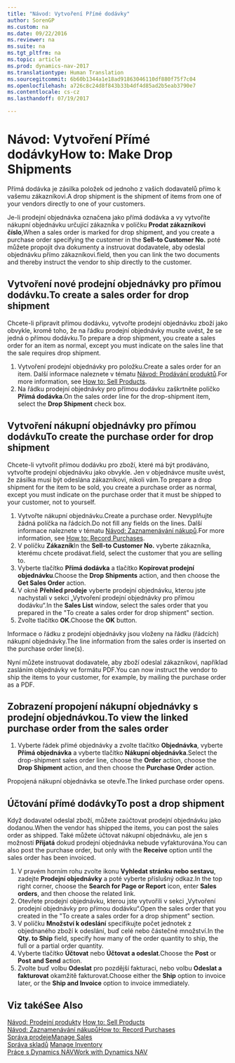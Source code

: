 ```yaml
---
title: "Návod: Vytvoření Přímé dodávky"
author: SorenGP
ms.custom: na
ms.date: 09/22/2016
ms.reviewer: na
ms.suite: na
ms.tgt_pltfrm: na
ms.topic: article
ms.prod: dynamics-nav-2017
ms.translationtype: Human Translation
ms.sourcegitcommit: 6b60b1344a1e18ad91863046110df880f75f7c04
ms.openlocfilehash: a726c8c24d8f843b33b4df4d85ad2b5eab3790e7
ms.contentlocale: cs-cz
ms.lasthandoff: 07/19/2017

---
```


# <a name="how-to-make-drop-shipments"></a><span data-ttu-id="046f8-102">Návod: Vytvoření Přímé dodávky</span><span class="sxs-lookup"><span data-stu-id="046f8-102">How to: Make Drop Shipments</span></span>
<span data-ttu-id="046f8-103">Přímá dodávka je zásilka položek od jednoho z vašich dodavatelů přímo k vašemu zákazníkovi.</span><span class="sxs-lookup"><span data-stu-id="046f8-103">A drop shipment is the shipment of items from one of your vendors directly to one of your customers.</span></span>

<span data-ttu-id="046f8-104">Je-li prodejní objednávka označena jako přímá dodávka a vy vytvoříte nákupní objednávku určující zákazníka v políčku **Prodat zákazníkovi číslo**,</span><span class="sxs-lookup"><span data-stu-id="046f8-104">When a sales order is marked for drop shipment, and you create a purchase order specifying the customer in the **Sell-to Customer No.**</span></span> <span data-ttu-id="046f8-105">poté můžete propojit dva dokumenty a instruovat dodavatele, aby odeslal objednávku přímo zákazníkovi.</span><span class="sxs-lookup"><span data-stu-id="046f8-105">field, then you can link the two documents and thereby instruct the vendor to ship directly to the customer.</span></span>

## <a name="to-create-a-sales-order-for-drop-shipment"></a><span data-ttu-id="046f8-106">Vytvoření nové prodejní objednávky pro přímou dodávku.</span><span class="sxs-lookup"><span data-stu-id="046f8-106">To create a sales order for drop shipment</span></span>
<span data-ttu-id="046f8-107">Chcete-li připravit přímou dodávku, vytvořte prodejní objednávku zboží jako obvykle, kromě toho, že na řádku prodejní objednávky musíte uvést, že se jedná o přímou dodávku.</span><span class="sxs-lookup"><span data-stu-id="046f8-107">To prepare a drop shipment, you create a sales order for an item as normal, except you must indicate on the sales line that the sale requires drop shipment.</span></span>

1. <span data-ttu-id="046f8-108">Vytvoření prodejní objednávky pro položku.</span><span class="sxs-lookup"><span data-stu-id="046f8-108">Create a sales order for an item.</span></span> <span data-ttu-id="046f8-109">Další informace naleznete v tématu [Návod: Prodávání produktů](sales-how-sell-products.md).</span><span class="sxs-lookup"><span data-stu-id="046f8-109">For more information, see [How to: Sell Products](sales-how-sell-products.md).</span></span>
2. <span data-ttu-id="046f8-110">Na řádku prodejní objednávky pro přímou dodávku zaškrtněte políčko **Přímá dodávka**.</span><span class="sxs-lookup"><span data-stu-id="046f8-110">On the sales order line for the drop-shipment item, select the **Drop Shipment** check box.</span></span>

## <a name="to-create-the-purchase-order-for-drop-shipment"></a><span data-ttu-id="046f8-111">Vytvoření nákupní objednávky pro přímou dodávku</span><span class="sxs-lookup"><span data-stu-id="046f8-111">To create the purchase order for drop shipment</span></span>
<span data-ttu-id="046f8-112">Chcete-li vytvořit přímou dodávku pro zboží, které má být prodáváno, vytvořte prodejní objednávku jako obvykle. Jen v objednávce musíte uvést, že zásilka musí být odeslána zákazníkovi, nikoli vám.</span><span class="sxs-lookup"><span data-stu-id="046f8-112">To prepare a drop shipment for the item to be sold, you create a purchase order as normal, except you must indicate on the purchase order that it must be shipped to your customer, not to yourself.</span></span>

1. <span data-ttu-id="046f8-113">Vytvořte nákupní objednávku.</span><span class="sxs-lookup"><span data-stu-id="046f8-113">Create a purchase order.</span></span> <span data-ttu-id="046f8-114">Nevyplňujte žádná políčka na řádcích.</span><span class="sxs-lookup"><span data-stu-id="046f8-114">Do not fill any fields on the lines.</span></span> <span data-ttu-id="046f8-115">Další informace naleznete v tématu [Návod: Zaznamenávání nákupů](purchasing-how-record-purchases.md).</span><span class="sxs-lookup"><span data-stu-id="046f8-115">For more information, see [How to: Record Purchases](purchasing-how-record-purchases.md).</span></span>
2. <span data-ttu-id="046f8-116">V políčku **Zákazník**</span><span class="sxs-lookup"><span data-stu-id="046f8-116">In the **Sell-to Customer No.**</span></span> <span data-ttu-id="046f8-117">vyberte zákazníka, kterému chcete prodávat.</span><span class="sxs-lookup"><span data-stu-id="046f8-117">field, select the customer that you are selling to.</span></span>
3. <span data-ttu-id="046f8-118">Vyberte tlačítko **Přímá dodávka** a tlačítko **Kopírovat prodejní objednávku**.</span><span class="sxs-lookup"><span data-stu-id="046f8-118">Choose the **Drop Shipments** action, and then choose the **Get Sales Order** action.</span></span>
4. <span data-ttu-id="046f8-119">V okně **Přehled prodeje** vyberte prodejní objednávku, kterou jste nachystali v sekci „Vytvoření prodejní objednávky pro přímou dodávku“.</span><span class="sxs-lookup"><span data-stu-id="046f8-119">In the **Sales List** window, select the sales order that you prepared in the "To create a sales order for drop shipment" section.</span></span>
5. <span data-ttu-id="046f8-120">Zvolte tlačítko **OK**.</span><span class="sxs-lookup"><span data-stu-id="046f8-120">Choose the **OK** button.</span></span>

<span data-ttu-id="046f8-121">Informace o řádku z prodejní objednávky jsou vloženy na řádku (řádcích) nákupní objednávky.</span><span class="sxs-lookup"><span data-stu-id="046f8-121">The line information from the sales order is inserted on the purchase order line(s).</span></span>

<span data-ttu-id="046f8-122">Nyní můžete instruovat dodavatele, aby zboží odeslal zákazníkovi, například zasláním objednávky ve formátu PDF.</span><span class="sxs-lookup"><span data-stu-id="046f8-122">You can now instruct the vendor to ship the items to your customer, for example, by mailing the purchase order as a PDF.</span></span>     

## <a name="to-view-the-linked-purchase-order-from-the-sales-order"></a><span data-ttu-id="046f8-123">Zobrazení propojení nákupní objednávky s prodejní objednávkou.</span><span class="sxs-lookup"><span data-stu-id="046f8-123">To view the linked purchase order from the sales order</span></span>
1. <span data-ttu-id="046f8-124">Vyberte řádek přímé objednávky a zvolte tlačítko **Objednávka**, vyberte **Přímá objednávka** a vyberte tlačítko **Nákupní objednávka**.</span><span class="sxs-lookup"><span data-stu-id="046f8-124">Select the drop-shipment sales order line, choose the **Order** action, choose the **Drop Shipment** action, and then choose the **Purchase Order** action.</span></span>

<span data-ttu-id="046f8-125">Propojená nákupní objednávka se otevře.</span><span class="sxs-lookup"><span data-stu-id="046f8-125">The linked purchase order opens.</span></span>

## <a name="to-post-a-drop-shipment"></a><span data-ttu-id="046f8-126">Účtování přímé dodávky</span><span class="sxs-lookup"><span data-stu-id="046f8-126">To post a drop shipment</span></span>
<span data-ttu-id="046f8-127">Když dodavatel odeslal zboží, můžete zaúčtovat prodejní objednávku jako dodanou.</span><span class="sxs-lookup"><span data-stu-id="046f8-127">When the vendor has shipped the items, you can post the sales order as shipped.</span></span> <span data-ttu-id="046f8-128">Také můžete účtovat nákupní objednávku, ale jen s možností **Přijatá** dokud prodejní objednávka nebude vyfakturována.</span><span class="sxs-lookup"><span data-stu-id="046f8-128">You can also post the purchase order, but only with the **Receive** option until the sales order has been invoiced.</span></span>
1. <span data-ttu-id="046f8-129">V pravém horním rohu zvolte ikonu **Vyhledat stránku nebo sestavu**, zadejte **Prodejní objednávky** a poté vyberte příslušný odkaz.</span><span class="sxs-lookup"><span data-stu-id="046f8-129">In the top right corner, choose the **Search for Page or Report** icon, enter **Sales orders**, and then choose the related link.</span></span>
2. <span data-ttu-id="046f8-130">Otevřete prodejní objednávku, kterou jste vytvořili v sekci „Vytvoření prodejní objednávky pro přímou dodávku“.</span><span class="sxs-lookup"><span data-stu-id="046f8-130">Open the sales order that you created in the "To create a sales order for a drop shipment" section.</span></span>
3. <span data-ttu-id="046f8-131">V políčku **Množství k odeslání** specifikujte počet jednotek z objednaného zboží k odeslání, buď celé nebo částečné množství.</span><span class="sxs-lookup"><span data-stu-id="046f8-131">In the **Qty. to Ship** field, specify how many of the order quantity to ship, the full or a partial order quantity.</span></span>
3. <span data-ttu-id="046f8-132">Vyberte tlačítko **Účtovat** nebo **Účtovat a odeslat**.</span><span class="sxs-lookup"><span data-stu-id="046f8-132">Choose the **Post** or **Post and Send** action.</span></span>
4. <span data-ttu-id="046f8-133">Zvolte buď volbu **Odeslat** pro pozdější fakturaci, nebo volbu **Odeslat a fakturovat** okamžitě fakturovat.</span><span class="sxs-lookup"><span data-stu-id="046f8-133">Choose either the **Ship** option to invoice later, or the **Ship and Invoice** option to invoice immediately.</span></span>

## <a name="see-also"></a><span data-ttu-id="046f8-134">Viz také</span><span class="sxs-lookup"><span data-stu-id="046f8-134">See Also</span></span>
<span data-ttu-id="046f8-135">[Návod: Prodejní produkty](sales-how-sell-products.md)  </span><span class="sxs-lookup"><span data-stu-id="046f8-135">[How to: Sell Products](sales-how-sell-products.md)  </span></span>  
[<span data-ttu-id="046f8-136">Návod: Zaznamenávání nákupů</span><span class="sxs-lookup"><span data-stu-id="046f8-136">How to: Record Purchases</span></span>](purchasing-how-record-purchases.md)  
[<span data-ttu-id="046f8-137">Správa prodeje</span><span class="sxs-lookup"><span data-stu-id="046f8-137">Manage Sales</span></span>](sales-manage-sales.md)  
<span data-ttu-id="046f8-138">[Správa skladů](inventory-manage-inventory.md)    </span><span class="sxs-lookup"><span data-stu-id="046f8-138">[Manage Inventory](inventory-manage-inventory.md)    </span></span>  
[<span data-ttu-id="046f8-139">Práce s Dynamics NAV</span><span class="sxs-lookup"><span data-stu-id="046f8-139">Work with Dynamics NAV</span></span>](ui-work-product.md)

